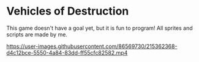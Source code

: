 # Vehicles of Destruction

This game doesn't have a goal yet, but it is fun to program!
All sprites and scripts are made by me.

https://user-images.githubusercontent.com/86569730/215362368-d4c12bce-5550-4a84-83dd-ff55cfc82582.mp4


